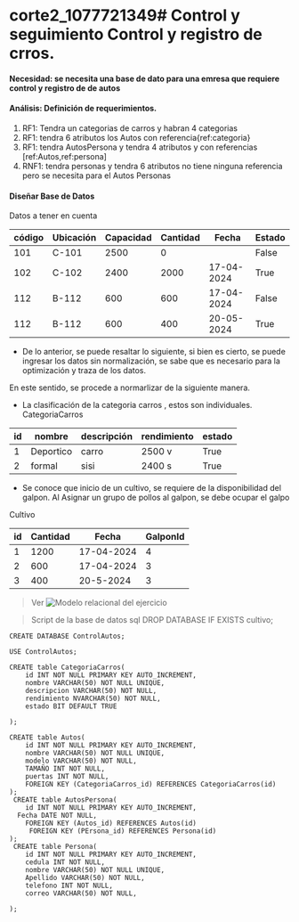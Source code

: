# corte2_1077721349# Control y seguimiento Control y registro de crros. 


#### Necesidad: se necesita una base de dato para una emresa que requiere control y registro de de autos 



#### Análisis: Definición de requerimientos. 

1. RF1: Tendra un categorias de carros y habran 4 categorias
2. RF1: tendra 6 atributos los Autos con referencia{ref:categoria}
3. RF1: tendra AutosPersona y tendra 4 atributos y con referencias [ref:Autos,ref:persona]
1. RNF1: tendra personas y tendra 6 atributos no tiene ninguna referencia pero se necesita para el Autos Personas


#### Diseñar Base de Datos
Datos a tener en cuenta

| código | Ubicación | Capacidad | Cantidad |  Fecha   | Estado |
|--------|-----------|-----------|----------|----------|--------|
| 101    |C-101      |2500       |0         |          | False  |
| 102    |C-102      |2400       |2000      |17-04-2024| True   |
| 112    |B-112      |600        |600       |17-04-2024| False  |
| 112    |B-112      |600        |400       |20-05-2024| True   |

* De lo anterior, se puede resaltar lo siguiente, si bien es cierto, se puede ingresar los datos sin normalización, se sabe que es necesario para la optimización y traza de los datos. 

En este sentido, se procede a normarlizar de la siguiente manera. 

* La clasificación de la categoria carros , estos son individuales. 
CategoriaCarros

| id  | nombre     | descripción | rendimiento | estado |
|-----|------------|-------------|--------------|---------|
|  1  | Deportico  | carro       | 2500 v       | True    |
|  2  | formal     | sisi        | 2400 s       | True    |


* Se conoce que inicio de un cultivo, se requiere de la disponibilidad del galpon. Al Asignar un grupo de pollos al galpon, se debe ocupar el galpo  

Cultivo

| id    | Cantidad |  Fecha     | GalponId | 
|-------|----------|------------|----------|
|   1   | 1200     | 17-04-2024 |   4      |
|   2   | 600      | 17-04-2024 |   3      |
|   3   | 400      | 20-5-2024  |   3      |


> Ver
![Modelo relacional del ejercicio](bd/MR.png)

> Script de la base de datos
sql
    DROP DATABASE IF EXISTS cultivo;

    CREATE DATABASE ControlAutos;

    USE ControlAutos;

    CREATE table CategoriaCarros(
        id INT NOT NULL PRIMARY KEY AUTO_INCREMENT,
        nombre VARCHAR(50) NOT NULL UNIQUE,
        descripcion VARCHAR(50) NOT NULL,
        rendimiento NVARCHAR(50) NOT NULL,
        estado BIT DEFAULT TRUE
         
    ); 

    CREATE table Autos(
        id INT NOT NULL PRIMARY KEY AUTO_INCREMENT,
        nombre VARCHAR(50) NOT NULL UNIQUE,
        modelo VARCHAR(50) NOT NULL,
        TAMAÑO INT NOT NULL,
        puertas INT NOT NULL,
        FOREIGN KEY (CategoriaCarros_id) REFERENCES CategoriaCarros(id)
    ); 
     CREATE table AutosPersona(
        id INT NOT NULL PRIMARY KEY AUTO_INCREMENT,
      Fecha DATE NOT NULL,
        FOREIGN KEY (Autos_id) REFERENCES Autos(id)
         FOREIGN KEY (PErsona_id) REFERENCES Persona(id)
    ); 
     CREATE table Persona(
        id INT NOT NULL PRIMARY KEY AUTO_INCREMENT,
        cedula INT NOT NULL,
        nombre VARCHAR(50) NOT NULL UNIQUE,
        Apellido VARCHAR(50) NOT NULL,
        telefono INT NOT NULL,
        correo VARCHAR(50) NOT NULL,
     
    ); 